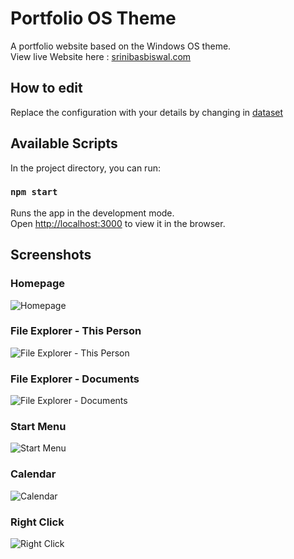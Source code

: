 # Portfolio OS Theme

A portfolio website based on the Windows OS theme.<br/>
View live Website here : [srinibasbiswal.com](https://srinibasbiswal.com/)

## How to edit

Replace the configuration with your details by changing in [dataset](src/dataSets) 

## Available Scripts

In the project directory, you can run:

### `npm start`

Runs the app in the development mode.<br />
Open [http://localhost:3000](http://localhost:3000) to view it in the browser.

## Screenshots

### Homepage
![Homepage](https://github.com/srinibasbiswal/Portfolio_OS_Theme/blob/master/Screenshots/HomeScreen.png?raw=true)

### File Explorer - This Person
![File Explorer - This Person](https://github.com/srinibasbiswal/Portfolio_OS_Theme/blob/master/Screenshots/This_Person.png?raw=true)

### File Explorer - Documents
![File Explorer - Documents](https://github.com/srinibasbiswal/Portfolio_OS_Theme/blob/master/Screenshots/Documents.png?raw=true)

### Start Menu
![Start Menu](https://github.com/srinibasbiswal/Portfolio_OS_Theme/blob/master/Screenshots/Start_Menu.png?raw=true)

### Calendar
![Calendar](https://github.com/srinibasbiswal/Portfolio_OS_Theme/blob/master/Screenshots/Calendar.png?raw=true)

### Right Click
![Right Click](https://github.com/srinibasbiswal/Portfolio_OS_Theme/blob/master/Screenshots/Right_Click.png?raw=true)
